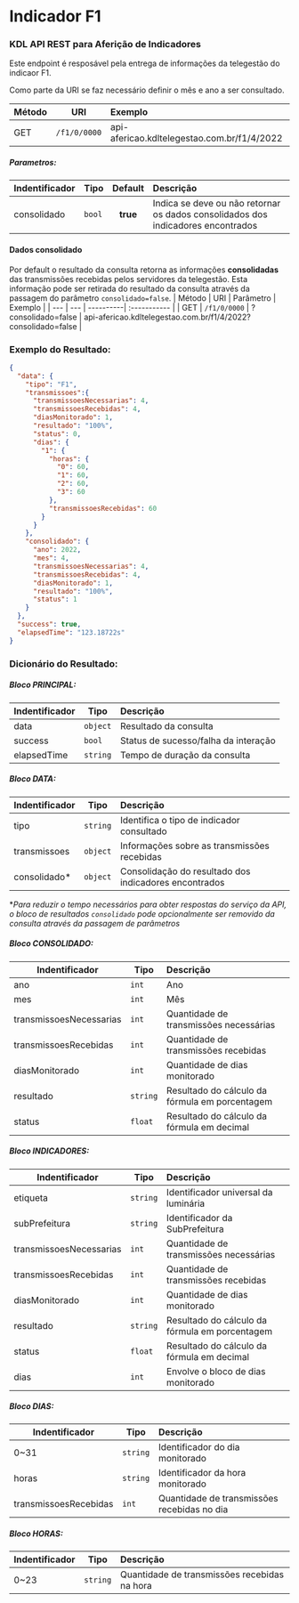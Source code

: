 # Indicador F1
### KDL API REST para Aferição de Indicadores

Este endpoint é resposável pela entrega de informações da telegestão do indicaor F1.

Como parte da URI se faz necessário definir o mês e ano a ser consultado.

| Método | URI | Exemplo                                                    | 
| --- | --- | :-----------                                               | 
| GET | `/f1/0/0000` | api-afericao.kdltelegestao.com.br/f1/4/2022 |

##### Parametros:
| Indentificador | Tipo   | Default   |  Descrição                                                                        | 
| -------------- | -------| :--------:| :------------------------------------------------------------------------------   | 
| consolidado    | `bool` |  **true** | Indica se deve ou não retornar os dados consolidados dos indicadores encontrados  |


#### Dados consolidado
Por default o resultado da consulta retorna as informações **consolidadas** das transmissões recebidas pelos servidores da telegestão. Esta informação pode ser retirada do resultado da consulta através da passagem do parâmetro `consolidado=false`.
| Método | URI | Parâmetro | Exemplo      | 
| --- | --- | ----------| :----------- | 
| GET | `/f1/0/0000` | ?consolidado=false | api-afericao.kdltelegestao.com.br/f1/4/2022?consolidado=false |

### Exemplo do Resultado:
``` json
{
  "data": {
    "tipo": "F1",
    "transmissoes":{
      "transmissoesNecessarias": 4,
      "transmissoesRecebidas": 4,
      "diasMonitorado": 1,
      "resultado": "100%",
      "status": 0,
      "dias": {
        "1": {
          "horas": {
            "0": 60,
            "1": 60,
            "2": 60,
            "3": 60
          },
          "transmissoesRecebidas": 60
        }
      }
    },
    "consolidado": {
      "ano": 2022,
      "mes": 4,
      "transmissoesNecessarias": 4,
      "transmissoesRecebidas": 4,
      "diasMonitorado": 1,
      "resultado": "100%",
      "status": 1
    }
  },
  "success": true,
  "elapsedTime": "123.18722s"
}
```
### Dicionário do Resultado:
##### Bloco PRINCIPAL:
| Indentificador | Tipo | Descrição | 
| ------ | ---------| :------------------------------------------ | 
| data   | `object` | Resultado da consulta                       | 
| success| `bool`   | Status de sucesso/falha da interação        | 
| elapsedTime   | `string` | Tempo de duração da consulta                          | 

##### Bloco DATA:
| Indentificador | Tipo | Descrição                                                | 
| ------ | ---------| :------------------------------------------                  | 
| tipo   | `string` | Identifica o tipo de indicador consultado                    | 
| transmissoes| `object` | Informações sobre as transmissões recebidas            | 
| consolidado* | `object` | Consolidação do resultado dos indicadores encontrados  | 


**Para reduzir o tempo necessários para obter respostas do serviço da API, o bloco de resultados `consolidado` pode opcionalmente ser removido da consulta através da passagem de parâmetros*

##### Bloco CONSOLIDADO:
| Indentificador | Tipo | Descrição | 
| ------------------- | ------| :------------------------------------------        | 
| ano                 | `int`    | Ano                                             | 
| mes                 | `int`    | Mês                                             | 
| transmissoesNecessarias | `int`    | Quantidade de transmissões necessárias      | 
| transmissoesRecebidas  | `int`    | Quantidade de transmissões recebidas         | 
| diasMonitorado      | `int`    | Quantidade de dias monitorado                   | 
| resultado           | `string` | Resultado do cálculo da fórmula em porcentagem  | 
| status              | `float`  | Resultado do cálculo da fórmula em decimal      | 

##### Bloco INDICADORES:
| Indentificador | Tipo | Descrição | 
| ------------------- | ------   | :------------------------------------------     | 
| etiqueta            | `string` | Identificador universal da luminária            | 
| subPrefeitura       | `string` | Identificador da SubPrefeitura                  | 
| transmissoesNecessarias | `int`    | Quantidade de transmissões necessárias      | 
| transmissoesRecebidas  | `int`    | Quantidade de transmissões recebidas         | 
| diasMonitorado      | `int`    | Quantidade de dias monitorado                   | 
| resultado           | `string` | Resultado do cálculo da fórmula em porcentagem  | 
| status              | `float`  | Resultado do cálculo da fórmula em decimal      | 
| dias                | `int`    | Envolve o bloco de dias monitorado              | 

##### Bloco DIAS:
| Indentificador | Tipo | Descrição | 
| -------------- | ---------| :------------------------------------------          | 
| 0~31           | `string` | Identificador do dia monitorado                      | 
| horas          | `string` | Identificador da hora monitorado                     |
| transmissoesRecebidas  | `int`    | Quantidade de transmissões recebidas no dia  |

##### Bloco HORAS:
| Indentificador | Tipo     | Descrição | 
| -------------- | ---------| :------------------------------------------          | 
| 0~23           | `string` | Quantidade de transmissões recebidas na hora         |
